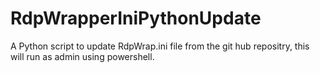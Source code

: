 # RdpWrapperIniPythonUpdate
A Python script to update RdpWrap.ini file from the git hub repositry, this will run as admin using powershell.

